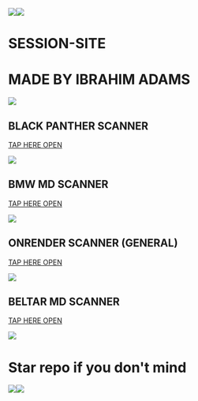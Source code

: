 <a><img src='https://i.imgur.com/LyHic3i.gif'/></a><a><img src='https://i.imgur.com/LyHic3i.gif'/></a>
# SESSION-SITE

# MADE BY IBRAHIM ADAMS

<a><img src='https://i.imgur.com/LyHic3i.gif'/></a>

## BLACK PANTHER SCANNER

[TAP HERE OPEN](https://panther-scanner-9ba6babd3060.herokuapp.com/)

<a><img src='https://i.imgur.com/LyHic3i.gif'/></a>

## BMW MD SCANNER

[TAP HERE OPEN](https://bmw-scanner-9380dc7ea838.herokuapp.com/)

<a><img src='https://i.imgur.com/LyHic3i.gif'/></a>

## ONRENDER SCANNER (GENERAL)

[TAP HERE OPEN](https://render-session-scanner-by-ibrahim-adams.onrender.com)

<a><img src='https://i.imgur.com/LyHic3i.gif'/></a>

## BELTAR MD SCANNER

[TAP HERE OPEN](https://pair-bel-tah-b427bf12d2e2.herokuapp.com/)

<a><img src='https://i.imgur.com/LyHic3i.gif'/></a>

# Star repo if you don't mind

<a><img src='https://i.imgur.com/LyHic3i.gif'/></a><a><img src='https://i.imgur.com/LyHic3i.gif'/></a>
